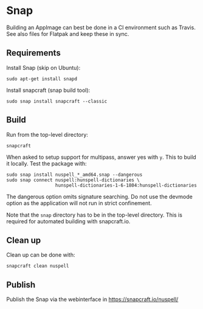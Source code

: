 # Snap

Building an AppImage can best be done in a CI environment such as Travis. See
also files for Flatpak and keep these in sync.

## Requirements

Install Snap (skip on Ubuntu):

    sudo apt-get install snapd

Install snapcraft (snap build tool):

    sudo snap install snapcraft --classic

## Build

Run from the top-level directory:

    snapcraft

When asked to setup support for multipass, answer yes with `y`. This to build it
locally. Test the package with:

    sudo snap install nuspell_*_amd64.snap --dangerous
    sudo snap connect nuspell:hunspell-dictionaries \
                      hunspell-dictionaries-1-6-1804:hunspell-dictionaries

The dangerous option omits signature searching. Do not use the devmode option
as the application will not run in strict confinement.

Note that the `snap` directory has to be in the top-level directory. This is
required for automated building with snapcraft.io.

## Clean up

Clean up can be done with:

    snapcraft clean nuspell

## Publish

Publish the Snap via the webinterface in https://snapcraft.io/nuspell/

